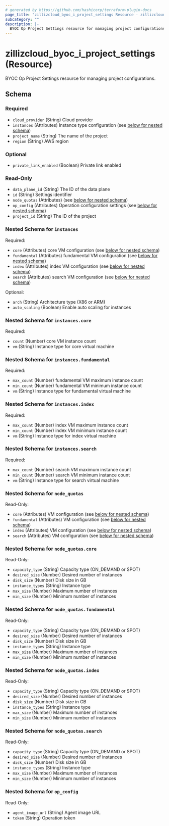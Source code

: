 ```yaml
---
# generated by https://github.com/hashicorp/terraform-plugin-docs
page_title: "zillizcloud_byoc_i_project_settings Resource - zillizcloud"
subcategory: ""
description: |-
  BYOC Op Project Settings resource for managing project configurations.
---
```


# zillizcloud_byoc_i_project_settings (Resource)

BYOC Op Project Settings resource for managing project configurations.



<!-- schema generated by tfplugindocs -->
## Schema

### Required

- `cloud_provider` (String) Cloud provider
- `instances` (Attributes) Instance type configuration (see [below for nested schema](#nestedatt--instances))
- `project_name` (String) The name of the project
- `region` (String) AWS region

### Optional

- `private_link_enabled` (Boolean) Private link enabled

### Read-Only

- `data_plane_id` (String) The ID of the data plane
- `id` (String) Settings identifier
- `node_quotas` (Attributes) (see [below for nested schema](#nestedatt--node_quotas))
- `op_config` (Attributes) Operation configuration settings (see [below for nested schema](#nestedatt--op_config))
- `project_id` (String) The ID of the project

<a id="nestedatt--instances"></a>
### Nested Schema for `instances`

Required:

- `core` (Attributes) core VM configuration (see [below for nested schema](#nestedatt--instances--core))
- `fundamental` (Attributes) fundamental VM configuration (see [below for nested schema](#nestedatt--instances--fundamental))
- `index` (Attributes) index VM configuration (see [below for nested schema](#nestedatt--instances--index))
- `search` (Attributes) search VM configuration (see [below for nested schema](#nestedatt--instances--search))

Optional:

- `arch` (String) Architecture type (X86 or ARM)
- `auto_scaling` (Boolean) Enable auto scaling for instances

<a id="nestedatt--instances--core"></a>
### Nested Schema for `instances.core`

Required:

- `count` (Number) core VM instance count
- `vm` (String) Instance type for core virtual machine


<a id="nestedatt--instances--fundamental"></a>
### Nested Schema for `instances.fundamental`

Required:

- `max_count` (Number) fundamental VM maximum instance count
- `min_count` (Number) fundamental VM minimum instance count
- `vm` (String) Instance type for fundamental virtual machine


<a id="nestedatt--instances--index"></a>
### Nested Schema for `instances.index`

Required:

- `max_count` (Number) index VM maximum instance count
- `min_count` (Number) index VM minimum instance count
- `vm` (String) Instance type for index virtual machine


<a id="nestedatt--instances--search"></a>
### Nested Schema for `instances.search`

Required:

- `max_count` (Number) search VM maximum instance count
- `min_count` (Number) search VM minimum instance count
- `vm` (String) Instance type for search virtual machine



<a id="nestedatt--node_quotas"></a>
### Nested Schema for `node_quotas`

Read-Only:

- `core` (Attributes) VM configuration (see [below for nested schema](#nestedatt--node_quotas--core))
- `fundamental` (Attributes) VM configuration (see [below for nested schema](#nestedatt--node_quotas--fundamental))
- `index` (Attributes) VM configuration (see [below for nested schema](#nestedatt--node_quotas--index))
- `search` (Attributes) VM configuration (see [below for nested schema](#nestedatt--node_quotas--search))

<a id="nestedatt--node_quotas--core"></a>
### Nested Schema for `node_quotas.core`

Read-Only:

- `capacity_type` (String) Capacity type (ON_DEMAND or SPOT)
- `desired_size` (Number) Desired number of instances
- `disk_size` (Number) Disk size in GB
- `instance_types` (String) Instance type
- `max_size` (Number) Maximum number of instances
- `min_size` (Number) Minimum number of instances


<a id="nestedatt--node_quotas--fundamental"></a>
### Nested Schema for `node_quotas.fundamental`

Read-Only:

- `capacity_type` (String) Capacity type (ON_DEMAND or SPOT)
- `desired_size` (Number) Desired number of instances
- `disk_size` (Number) Disk size in GB
- `instance_types` (String) Instance type
- `max_size` (Number) Maximum number of instances
- `min_size` (Number) Minimum number of instances


<a id="nestedatt--node_quotas--index"></a>
### Nested Schema for `node_quotas.index`

Read-Only:

- `capacity_type` (String) Capacity type (ON_DEMAND or SPOT)
- `desired_size` (Number) Desired number of instances
- `disk_size` (Number) Disk size in GB
- `instance_types` (String) Instance type
- `max_size` (Number) Maximum number of instances
- `min_size` (Number) Minimum number of instances


<a id="nestedatt--node_quotas--search"></a>
### Nested Schema for `node_quotas.search`

Read-Only:

- `capacity_type` (String) Capacity type (ON_DEMAND or SPOT)
- `desired_size` (Number) Desired number of instances
- `disk_size` (Number) Disk size in GB
- `instance_types` (String) Instance type
- `max_size` (Number) Maximum number of instances
- `min_size` (Number) Minimum number of instances



<a id="nestedatt--op_config"></a>
### Nested Schema for `op_config`

Read-Only:

- `agent_image_url` (String) Agent image URL
- `token` (String) Operation token
